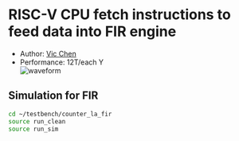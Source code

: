 # RISC-V CPU fetch instructions to feed data into FIR engine

- Author: [Vic Chen](https://github.com/vic9112)
- Performance: 12T/each Y <br> ![waveform](https://github.com/boledulab/2023-SOC-Design-/assets/137171415/0407440b-e152-4e26-8458-e52d8797d93a)

## Simulation for FIR
```sh
cd ~/testbench/counter_la_fir
source run_clean
source run_sim
```
